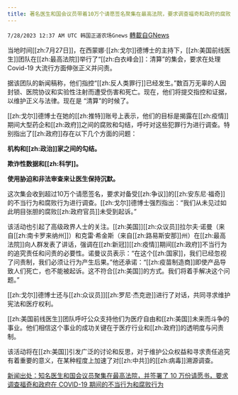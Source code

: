 ```yaml
---
title: 著名医生和国会议员带着10万个请愿签名聚集在最高法院，要求调查福奇和政府的腐败行为
---
```

`7/28/2023 12:37 AM UTC 韩国正道农场Gnews` [轉載自GNews](https://gnews.org/articles/1493601)

当地时间[[zh:7月27日]]，在西蒙娜·[[zh:戈尔]]德博士的主持下，[[zh:美国前线医生]]团队在[[zh:最高法院]]举行了“[[zh:白衣峰会]]：清算”的集会，要求在处理 Covid-19 大流行方面伸张正义并问责。

据该团队的新闻稿称，他们指控“[[zh:反人类罪行]]已经发生。”数百万无辜的人因封锁、医院协议和实验性注射而遭受伤害和死亡。现在，他们将提交指控和证据，以维护正义与法律。现在是 “清算”的时候了。

[[zh:戈尔]]德博士在她的[[zh:推特]]账号上表示，他们的目标是揭露在[[zh:疫情]]期间大型药企和[[zh:政府]]之间的腐败和勾结，呼吁对这些犯罪行为进行调查。特别指出了[[zh:政府]]存在以下几个方面的问题：

**机构和[[zh:政治]]家之间的勾结。**

**欺诈性数据和[[zh:科学]]。**

**使用胁迫和非法审查来让医生保持沉默。**

这次集会收到超过10万个请愿签名，要求对备受[[zh:争议]]的[[zh:安东尼·福奇]]的不当行为和腐败行为进行调查。[[zh:戈尔]]德博士强烈指出：“我们从未见过如此明目张胆的腐败[[zh:政府官员]]未受到起诉。”

该活动也引起了高级政界人士的关注。[[zh:美国]][[zh:众议员]]拉尔夫·诺曼（来自[[zh:南卡罗来纳州]]）和克雷·希金斯（来自[[zh:路易斯安那]]州）在[[zh:最高法院]]向人群发表了讲话，强调在[[zh:新冠]][[zh:疫情]]期间[[zh:政府]]不当行为的追究责任和问责的必要性。诺曼议员表示：“在这个[[zh:国家]]，我们已经忽视了问责制，我们必须让行为产生后果。”他还承诺：“[[zh:疫苗制造商]]即使产品导致人们死亡，也不能被起诉。这不符合[[zh:美国]]的方式。我们将着手解决这个问题。”

[[zh:戈尔]]德博士还与[[zh:众议员]][[zh:罗尼·杰克逊]]进行了对话，共同寻求维护宪法和医疗权利。

[[zh:美国前线医生]]团队呼吁公众支持他们为医疗自由和[[zh:美国]]未来而斗争的事业。他们相信这个事业的成功关键在于医疗行业和[[zh:政府]]的透明度与问责制。

该活动将在[[zh:美国]]引发广泛的讨论和反思，对于维护公众权益和寻求责任追究有着重要的意义，在某种程度上加速了对[[zh:中共]]的[[zh:病毒]]溯源调查。

[新闻出处：知名医生和国会议员聚集在最高法院，并签署了 10 万份请愿书，要求调查福奇和政府在 COVID-19 期间的不当行为和腐败行为](https://www.thegatewaypundit.com/2023/07/renowned-physicians-members-congress-gather-supreme-court-100000/)

